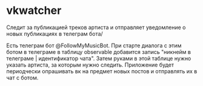 # vkwatcher

Следит за публикацией треков артиста и отправляет уведомление о новых публикациях в телеграм бота/

Есть телеграм бот @FollowMyMusicBot. При старте диалога с этим ботом в телеграме в таблицу 
observable добавится запись "никнейм в телеграме | идентификатор чата". Затем руками в этой таблице нужно указать 
артиста, за которым нужно следить.
Приложение будет периодчески опрашивать вк на предмет новых постов и отправлять их в чат с ботом.